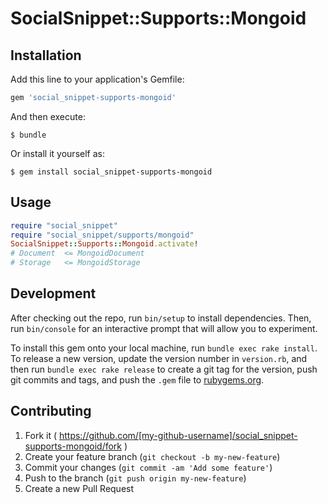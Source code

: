 # SocialSnippet::Supports::Mongoid

## Installation

Add this line to your application's Gemfile:

```ruby
gem 'social_snippet-supports-mongoid'
```

And then execute:

    $ bundle

Or install it yourself as:

    $ gem install social_snippet-supports-mongoid

## Usage

```ruby
require "social_snippet"
require "social_snippet/supports/mongoid"
SocialSnippet::Supports::Mongoid.activate!
# Document  <= MongoidDocument
# Storage   <= MongoidStorage
```

## Development

After checking out the repo, run `bin/setup` to install dependencies. Then, run `bin/console` for an interactive prompt that will allow you to experiment.

To install this gem onto your local machine, run `bundle exec rake install`. To release a new version, update the version number in `version.rb`, and then run `bundle exec rake release` to create a git tag for the version, push git commits and tags, and push the `.gem` file to [rubygems.org](https://rubygems.org).

## Contributing

1. Fork it ( https://github.com/[my-github-username]/social_snippet-supports-mongoid/fork )
2. Create your feature branch (`git checkout -b my-new-feature`)
3. Commit your changes (`git commit -am 'Add some feature'`)
4. Push to the branch (`git push origin my-new-feature`)
5. Create a new Pull Request

